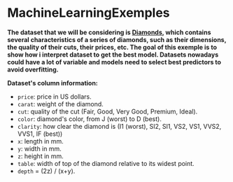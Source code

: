 # MachineLearningExemples

**The dataset that we will be considering is [Diamonds](https://www.kaggle.com/datasets/shivam2503/diamonds), which contains several characteristics of a series of diamonds, such as their dimensions, the quality of their cuts, their prices, etc. The goal of this exemple is to show how i interpret dataset to get the best model. Datasets nowadays could have a lot of variable and models need to select best predictors to avoid overfitting.**

**Dataset's column information:**

- `price`: price in US dollars.
- `carat`: weight of the diamond. 
- `cut`: quality of the cut (Fair, Good, Very Good, Premium, Ideal).
- `color`: diamond's color, from J (worst) to D (best).
- `clarity`: how clear the diamond is (I1 (worst), SI2, SI1, VS2, VS1, VVS2, VVS1, IF (best))
- `x`: length in mm.
- `y`: width in mm. 
- `z`: height in mm.
- `table`: width of top of the diamond relative to its widest point. 
- `depth` = (2z) / (x+y).
